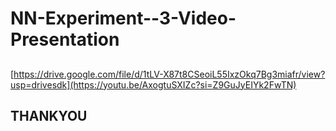 # NN-Experiment--3-Video-Presentation

## 
[https://drive.google.com/file/d/1tLV-X87t8CSeoiL55IxzOkq7Bg3miafr/view?usp=drivesdk](https://youtu.be/AxogtuSXIZc?si=Z9GuJyEIYk2FwTN)


## THANKYOU
